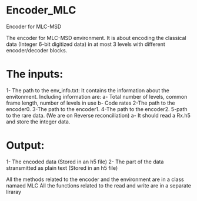 # Encoder_MLC
Encoder for MLC-MSD

The encoder for MLC-MSD environment. 
It is about encoding the classical data (Integer 6-bit digitized data) in at most 3 levels with different encoder/decoder blocks.

# The inputs:
  1- The path to the env_info.txt: 
    It contains the information about the envitonment. Including information are:
      a- Total number of levels, common frame length, number of levels in use
      b- Code rates
  2-The path to the encoder0.
  3-The path to the encoder1.
  4-The path to the encoder2.
  5-path to the rare data. (We are on Reverse reconciliation)
    a- It should read a Rx.h5 and store the integer data.

# Output:
  1- The encoded data (Stored in an h5 file)
  2- The part of the data stransmitted as plain text (Stored in an h5 file)
  
  
  All the methods related to the encoder and the environment are in a class namaed MLC
  All the functions related to the read and write are in a separate liraray
